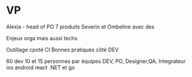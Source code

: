 # VP

Alexia - head of PO
7 produits
Severin et Ombeline avec des 

Enjeux orga mais aussi techs

Outillage cpoté CI
Bonnes pratiques côté DEV

60 dev
10 et 15 personnes par équipes DEV, PO, Designer,QA, Integrateur
ios android react
.NET et go


